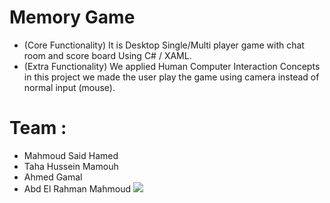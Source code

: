 # Memory Game 
- (Core Functionality) It is Desktop Single/Multi player game with chat room and score board Using C# / XAML.
- (Extra Functionality) We applied Human Computer Interaction Concepts in this project we made the user play the game using camera
instead of normal input (mouse).
# Team :
- Mahmoud Said Hamed
- Taha Hussein Mamouh
- Ahmed Gamal
- Abd El Rahman Mahmoud
![](https://github.com/taha7ussein007/MemoryGameServiceHCI/blob/master/MempryGameHCI_selected.gif)

